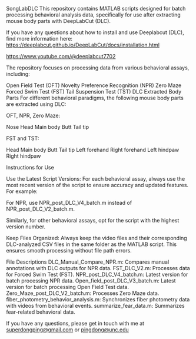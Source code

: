 SongLabDLC
This repository contains MATLAB scripts designed for batch processing behavioral analysis data, specifically for use after extracting mouse body parts with DeepLabCut (DLC). 

If you have any questions about how to install and use Deeplabcut (DLC), find more information here:
https://deeplabcut.github.io/DeepLabCut/docs/installation.html

https://www.youtube.com/@deeplabcut7702

The repository focuses on processing data from various behavioral assays, including:

Open Field Test (OFT)
Novelty Preference Recognition (NPR)
Zero Maze
Forced Swim Test (FST)
Tail Suspension Test (TST)
DLC Extracted Body Parts
For different behavioral paradigms, the following mouse body parts are extracted using DLC:

OFT, NPR, Zero Maze:

Nose
Head
Main body
Butt
Tail tip

FST and TST:

Head
Main body
Butt
Tail tip
Left forehand
Right forehand
Left hindpaw
Right hindpaw

Instructions for Use

Use the Latest Script Versions:
For each behavioral assay, always use the most recent version of the script to ensure accuracy and updated features. For example:

For NPR, use NPR_post_DLC_V4_batch.m instead of NPR_post_DLC_V2_batch.m.

Similarly, for other behavioral assays, opt for the script with the highest version number.

Keep Files Organized:
Always keep the video files and their corresponding DLC-analyzed CSV files in the same folder as the MATLAB script. This ensures smooth processing without file path errors.

File Descriptions
DLC_Manual_Compare_NPR.m: Compares manual annotations with DLC outputs for NPR data.
FST_DLC_V2.m: Processes data for Forced Swim Test (FST).
NPR_post_DLC_V4_batch.m: Latest version for batch processing NPR data.
Open_field_post_DLC_V3_batch.m: Latest version for batch processing Open Field Test data.
Zero_Maze_post_DLC_V2_batch.m: Processes Zero Maze data.
fiber_photometry_behavior_analysis.m: Synchronizes fiber photometry data with videos from behavioral events.
summarize_fear_data.m: Summarizes fear-related behavioral data.


If you have any questions, please get in touch with me at superdongping@gmail.com or pingdong@unc.edu
